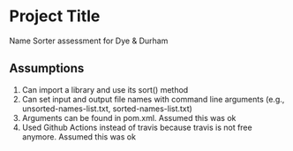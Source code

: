 # Project Title

Name Sorter assessment for Dye & Durham

## Assumptions

1. Can import a library and use its sort() method
2. Can set input and output file names with command line arguments (e.g., unsorted-names-list.txt, sorted-names-list.txt)
3. Arguments can be found in pom.xml. Assumed this was ok
4. Used Github Actions instead of travis because travis is not free anymore. Assumed this was ok
